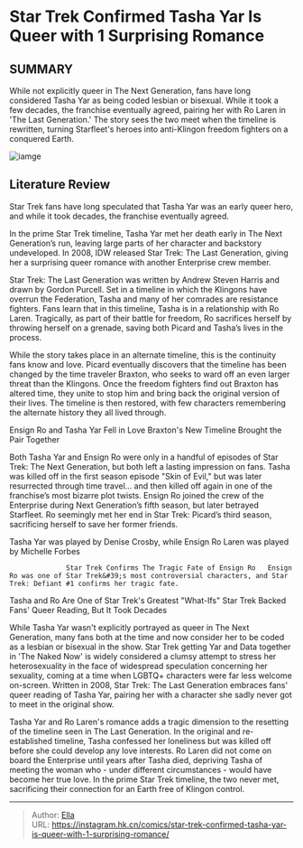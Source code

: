 # Star Trek Confirmed Tasha Yar Is Queer with 1 Surprising Romance


## SUMMARY 



  While not explicitly queer in The Next Generation, fans have long considered Tasha Yar as being coded lesbian or bisexual.   While it took a few decades, the franchise eventually agreed, pairing her with Ro Laren in &#39;The Last Generation.&#39;   The story sees the two meet when the timeline is rewritten, turning Starfleet&#39;s heroes into anti-Klingon freedom fighters on a conquered Earth.  

![iamge](https://static1.srcdn.com/wordpress/wp-content/uploads/2023/12/star-trek-tasha-yar-queer-lgbtq.jpg)

## Literature Review

Star Trek fans have long speculated that Tasha Yar was an early queer hero, and while it took decades, the franchise eventually agreed.




In the prime Star Trek timeline, Tasha Yar met her death early in The Next Generation’s run, leaving large parts of her character and backstory undeveloped. In 2008, IDW released Star Trek: The Last Generation, giving her a surprising queer romance with another Enterprise crew member.




Star Trek: The Last Generation was written by Andrew Steven Harris and drawn by Gordon Purcell. Set in a timeline in which the Klingons have overrun the Federation, Tasha and many of her comrades are resistance fighters. Fans learn that in this timeline, Tasha is in a relationship with Ro Laren. Tragically, as part of their battle for freedom, Ro sacrifices herself by throwing herself on a grenade, saving both Picard and Tasha’s lives in the process.

          

While the story takes place in an alternate timeline, this is the continuity fans know and love. Picard eventually discovers that the timeline has been changed by the time traveler Braxton, who seeks to ward off an even larger threat than the Klingons. Once the freedom fighters find out Braxton has altered time, they unite to stop him and bring back the original version of their lives. The timeline is then restored, with few characters remembering the alternate history they all lived through.





 Ensign Ro and Tasha Yar Fell in Love 
Braxton&#39;s New Timeline Brought the Pair Together


          

Both Tasha Yar and Ensign Ro were only in a handful of episodes of Star Trek: The Next Generation, but both left a lasting impression on fans. Tasha was killed off in the first season episode &#34;Skin of Evil,&#34; but was later resurrected through time travel... and then killed off again in one of the franchise’s most bizarre plot twists. Ensign Ro joined the crew of the Enterprise during Next Generation’s fifth season, but later betrayed Starfleet. Ro seemingly met her end in Star Trek: Picard’s third season, sacrificing herself to save her former friends.



Tasha Yar was played by Denise Crosby, while Ensign Ro Laren was played by Michelle Forbes







                  Star Trek Confirms The Tragic Fate of Ensign Ro   Ensign Ro was one of Star Trek&#39;s most controversial characters, and Star Trek: Defiant #1 confirms her tragic fate.   



 Tasha and Ro Are One of Star Trek&#39;s Greatest &#34;What-Ifs&#34; 
Star Trek Backed Fans&#39; Queer Reading, But It Took Decades
          

While Tasha Yar wasn&#39;t explicitly portrayed as queer in The Next Generation, many fans both at the time and now consider her to be coded as a lesbian or bisexual in the show. Star Trek getting Yar and Data together in &#39;The Naked Now&#39; is widely considered a clumsy attempt to stress her heterosexuality in the face of widespread speculation concerning her sexuality, coming at a time when LGBTQ&#43; characters were far less welcome on-screen. Written in 2008, Star Trek: The Last Generation embraces fans&#39; queer reading of Tasha Yar, pairing her with a character she sadly never got to meet in the original show.




Tasha Yar and Ro Laren&#39;s romance adds a tragic dimension to the resetting of the timeline seen in The Last Generation. In the original and re-established timeline, Tasha confessed her loneliness but was killed off before she could develop any love interests. Ro Laren did not come on board the Enterprise until years after Tasha died, depriving Tasha of meeting the woman who - under different circumstances - would have become her true love. In the prime Star Trek timeline, the two never met, sacrificing their connection for an Earth free of Klingon control.



---

> Author: [Ella](https://instagram.hk.cn/)  
> URL: https://instagram.hk.cn/comics/star-trek-confirmed-tasha-yar-is-queer-with-1-surprising-romance/  

